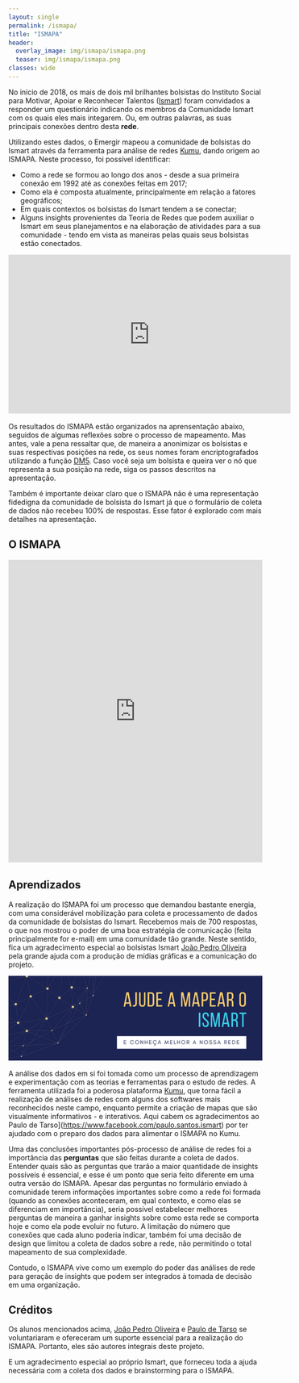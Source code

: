 ```yaml
---
layout: single
permalink: /ismapa/
title: "ISMAPA"
header:
  overlay_image: img/ismapa/ismapa.png
  teaser: img/ismapa/ismapa.png
classes: wide
---
```


No início de 2018, os mais de dois mil brilhantes bolsistas do Instituto Social para Motivar, Apoiar e Reconhecer Talentos ([Ismart](http://www.ismart.org.br/)) foram convidados a responder um questionário indicando os membros da Comunidade Ismart com os quais eles mais integarem. Ou, em outras palavras, as suas principais conexões dentro desta **rede**.

Utilizando estes dados, o Emergir mapeou a comunidade de bolsistas do Ismart através da ferramenta para análise de redes [Kumu](https://kumu.io/), dando origem ao ISMAPA. Neste processo, foi possível identificar:

- Como a rede se formou ao longo dos anos - desde a sua primeira conexão em 1992 até as conexões feitas em 2017;
- Como ela é composta atualmente, principalmente em relação a fatores geográficos;
- Em quais contextos os bolsistas do Ismart tendem a se conectar;
- Alguns insights provenientes da Teoria de Redes que podem auxiliar o Ismart em seus planejamentos e na elaboração de atividades para a sua comunidade - tendo em vista as maneiras pelas quais seus bolsistas estão conectados.

<iframe width="560" height="315" src="https://www.youtube.com/embed/iYElG6ZLbzs" frameborder="0" allow="autoplay; encrypted-media" allowfullscreen></iframe>

Os resultados do ISMAPA estão organizados na aprensentação abaixo, seguidos de algumas reflexões sobre o processo de mapeamento. Mas antes, vale a pena ressaltar que, de maneira a anonimizar os bolsistas e suas respectivas posições na rede, os seus nomes foram encriptografados utilizando a função [DM5](https://pt.wikipedia.org/wiki/MD5). Caso você seja um bolsista e queira ver o nó que representa a sua posição na rede, siga os passos descritos na apresentação.

Também é importante deixar claro que o ISMAPA não é uma representação fidedigna da comunidade de bolsista do Ismart já que o formulário de coleta de dados não recebeu 100% de respostas. Esse fator é explorado com mais detalhes na apresentação.

## O ISMAPA

<iframe src="https://emergir.kumu.io/ismapa" width="100%" height="600" frameborder="0"></iframe>

## Aprendizados

A realização do ISMAPA foi um processo que demandou bastante energia, com uma considerável mobilização para coleta e processamento de dados da comunidade de bolsistas do Ismart. Recebemos mais de 700 respostas, o que nos mostrou o poder de uma boa estratégia de comunicação (feita principalmente for e-mail) em uma comunidade tão grande. Neste sentido, fica um agradecimento especial ao bolsistas Ismart [João Pedro Oliveira](https://www.facebook.com/pedrojoao.oliveira) pela grande ajuda com a produção de mídias gráficas e a comunicação do projeto.

![Baner](/img/ismapa/baner.png)

A análise dos dados em si foi tomada como um processo de aprendizagem e experimentação com as teorias e ferramentas para o estudo de redes. A ferramenta utilizada foi a poderosa plataforma [Kumu](kumu.io/), que torna fácil a realização de análises de redes com alguns dos softwares mais reconhecidos neste campo, enquanto permite a criação de mapas que são visualmente informativos - e interativos. Aqui cabem os agradecimentos ao Paulo de Tarso](https://www.facebook.com/paulo.santos.ismart) por ter ajudado com o preparo dos dados para alimentar o ISMAPA no Kumu.

Uma das conclusões importantes pós-processo de análise de redes foi a importância das **perguntas** que são feitas durante a coleta de dados. Entender quais são as perguntas que trarão a maior quantidade de insights possíveis é essencial, e esse é um ponto que seria feito diferente em uma outra versão do ISMAPA. Apesar das perguntas no formulário enviado à comunidade terem informações importantes sobre como a rede foi formada (quando as conexões aconteceram, em qual contexto, e como elas se diferenciam em importância), seria possível estabelecer melhores perguntas de maneira a ganhar insights sobre como esta rede se comporta hoje e como ela pode evoluir no futuro. A limitação do número que conexões que cada aluno poderia indicar, também foi uma decisão de design que limitou a coleta de dados sobre a rede, não permitindo o total mapeamento de sua complexidade.

Contudo, o ISMAPA vive como um exemplo do poder das análises de rede para geração de insights que podem ser integrados à tomada de decisão em uma organização.

## Créditos

Os alunos mencionados acima, [João Pedro Oliveira](https://www.facebook.com/pedrojoao.oliveira) e [Paulo de Tarso](https://www.facebook.com/paulo.santos.ismart) se voluntariaram e ofereceram um suporte essencial para a realização do ISMAPA. Portanto, eles são autores integrais deste projeto.

E um agradecimento especial ao próprio Ismart, que forneceu toda a ajuda necessária com a coleta dos dados e brainstorming para o ISMAPA.
